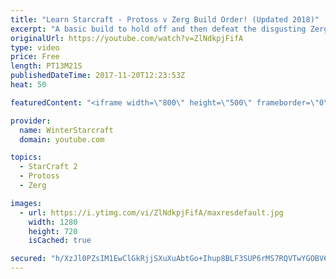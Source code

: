 ```yaml
---
title: "Learn Starcraft - Protoss v Zerg Build Order! (Updated 2018)"
excerpt: "A basic build to hold off and then defeat the disgusting Zerg! Meant for lower level players who have little direction, not for high level players looking for the dankest meta :) -- Watch live at https://www.twitch.tv/wintergaming"
originalUrl: https://youtube.com/watch?v=ZlNdkpjFifA
type: video
price: Free
length: PT13M21S
publishedDateTime: 2017-11-20T12:23:53Z
heat: 50

featuredContent: "<iframe width=\"800\" height=\"500\" frameborder=\"0\" src=\"https://www.youtube.com/embed/ZlNdkpjFifA\" allow=\"accelerometer; autoplay; encrypted-media; gyroscope; picture-in-picture\" allowfullscreen></iframe>"

provider:
  name: WinterStarcraft
  domain: youtube.com

topics:
  - StarCraft 2
  - Protoss
  - Zerg

images:
  - url: https://i.ytimg.com/vi/ZlNdkpjFifA/maxresdefault.jpg
    width: 1280
    height: 720
    isCached: true

secured: "h/XzJl0PZsIM1EwClGkRjjSXuXuAbtGo+Ihup8BLF3SUP6rMS7RQVTwYGOBV6EPk37ZGDK01KkDvHF3X8BKvZfATUBe+YntdHijPkx9rJPYNwzXjCyD85e1XRU+RkwgAoSxOaZCEKgM7iOc1xoKX6Shd/Jzww683EhyOIAIhB3ZxZ6rGeJtrWQSzUObw2tdFJRwinwOzng+GjItABBHu8ysTytc6CQbKozyk5wo+C3NQWDqLHij4Uo5cb6iadl1NFEKvwamDVVCJNmsGQgxJ7Cj7xy3o1faKvaxPHiHCtbcBXWkTNVATK62lr/SLzei1ODty/hEA9eeOVc+BFvctWwPhXbIqnkgeIMz1Qw1ZqN67/w9mQzTcSGnlvRRk1rPjpQkDfC8R1YrA3+Axgg4PMtYELsHnZ4CPNmoGws7lEcY=;b1dLLy2jaa7hAGAkq9Id7A=="
---
```


